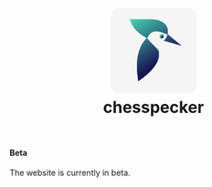 <div align="center">
  <h1>
    <br/>
    <img width="150" heigth="150" src="./public/images/chesspecker-logo.png">
    <br />
    chesspecker
    <br />
    <br />
  </h1>
  <sup>
</div>

#### Beta

The website is currently in beta.
